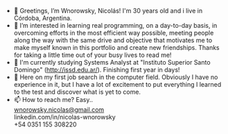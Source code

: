 - 👋 Greetings, I’m Wnorowsky, Nicolás! I'm 30 years old and i live in Córdoba, Argentina.
- 👀 I’m interested in learning real programming, on a day-to-day basis, in overcoming efforts in the most efficient way possible, meeting people along the way with the same drive and objective that motivates me to make myself known in this portfolio and create new friendships. Thanks for taking a little time out of your busy lives to read me!
- 🌱 I'm currently studying Systems Analyst at "Instituto Superior Santo Domingo" (http://issd.edu.ar/). Finishing first year in days!
- 💞️ Here on my first job search in the computer field. Obviously I have no experience in it, but I have a lot of excitement to put everything I learned to the test and discover what is yet to come.
- 📫 How to reach me? Easy..</br>
wnorowsky.nicolas@gmail.com</br>
linkedin.com/in/nicolas-wnorowsky</br>
+54 0351 155 308220

<!---
wnorowsky/wnorowsky is a ✨ special ✨ repository because its `README.md` (this file) appears on your GitHub profile.
You can click the Preview link to take a look at your changes.
--->
